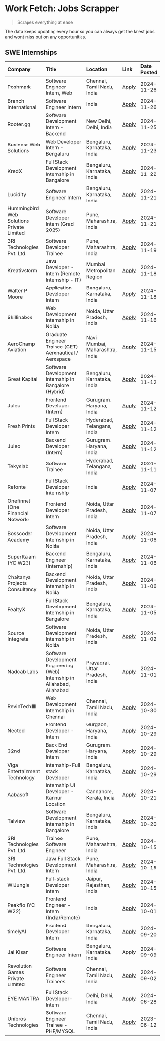 # Work Fetch: Jobs Scrapper
> Scrapes everything at ease

The data keeps updating every hour so you can always get the latest jobs and wont miss out on any opportunities.

## SWE Internships
<!--START_SECTION:workfetch-->
| Company                                   | Title                                                                     | Location                        | Link                                                                                                                                                                                                                                                 | Date Posted   |
|:------------------------------------------|:--------------------------------------------------------------------------|:--------------------------------|:-----------------------------------------------------------------------------------------------------------------------------------------------------------------------------------------------------------------------------------------------------|:--------------|
| Poshmark                                  | Software Engineer Intern, Web                                             | Chennai, Tamil Nadu, India      | [Apply](https://in.linkedin.com/jobs/view/software-engineer-intern-web-at-poshmark-4085648172?position=25&pageNum=0&refId=haICJSj9zMNUZZW%2B%2BfPPrw%3D%3D&trackingId=kBCsQQQW3sGKBwVL1Lg1OQ%3D%3D)                                                  | 2024-11-26    |
| Branch International                      | Software Engineer Intern                                                  | India                           | [Apply](https://in.linkedin.com/jobs/view/software-engineer-intern-at-branch-international-4054425650?position=58&pageNum=0&refId=haICJSj9zMNUZZW%2B%2BfPPrw%3D%3D&trackingId=OxR6b2ZGZ24DOXQw1RBlSw%3D%3D)                                          | 2024-11-26    |
| Rooter.gg                                 | Software Development Intern - Backend                                     | New Delhi, Delhi, India         | [Apply](https://in.linkedin.com/jobs/view/software-development-intern-backend-at-rooter-gg-4084572327?position=41&pageNum=0&refId=haICJSj9zMNUZZW%2B%2BfPPrw%3D%3D&trackingId=6%2BJBCitGJwsbXy2kvAt2mw%3D%3D)                                        | 2024-11-25    |
| Business Web Solutions                    | Web Developer Intern - Bengaluru                                          | Bengaluru, Karnataka, India     | [Apply](https://in.linkedin.com/jobs/view/web-developer-intern-bengaluru-at-business-web-solutions-4081769308?position=51&pageNum=0&refId=haICJSj9zMNUZZW%2B%2BfPPrw%3D%3D&trackingId=Lc9nM%2FcBJiOdgRg4PiVd%2Bg%3D%3D)                              | 2024-11-23    |
| KredX                                     | Full Stack Development Internship in Bangalore                            | Bengaluru, Karnataka, India     | [Apply](https://in.linkedin.com/jobs/view/full-stack-development-internship-in-bangalore-at-kredx-4082021747?position=24&pageNum=0&refId=haICJSj9zMNUZZW%2B%2BfPPrw%3D%3D&trackingId=NH1gFGmEh7BQ8scibO%2FjOQ%3D%3D)                                 | 2024-11-22    |
| Lucidity                                  | Software Engineer Intern                                                  | Bengaluru, Karnataka, India     | [Apply](https://in.linkedin.com/jobs/view/software-engineer-intern-at-lucidity-4081805788?position=8&pageNum=0&refId=haICJSj9zMNUZZW%2B%2BfPPrw%3D%3D&trackingId=%2F8Djm5AUrOHtrIMxvAoENQ%3D%3D)                                                     | 2024-11-21    |
| Hummingbird Web Solutions Private Limited | Software Developer Intern (Grad 2025)                                     | Pune, Maharashtra, India        | [Apply](https://in.linkedin.com/jobs/view/software-developer-intern-grad-2025-at-hummingbird-web-solutions-private-limited-4079796998?position=23&pageNum=0&refId=haICJSj9zMNUZZW%2B%2BfPPrw%3D%3D&trackingId=HbXuHMudVw3OGYlIXpjtVQ%3D%3D)          | 2024-11-21    |
| 3RI Technologies Pvt. Ltd.                | Software Developer Trainee                                                | Pune, Maharashtra, India        | [Apply](https://in.linkedin.com/jobs/view/software-developer-trainee-at-3ri-technologies-pvt-ltd-4080283578?position=33&pageNum=0&refId=haICJSj9zMNUZZW%2B%2BfPPrw%3D%3D&trackingId=0QuRsQEhgQYRg4H99DA1lw%3D%3D)                                    | 2024-11-19    |
| Kreativstorm                              | Java Developer - Intern (Remote Internship - IT)                          | Mumbai Metropolitan Region      | [Apply](https://in.linkedin.com/jobs/view/java-developer-intern-remote-internship-it-at-kreativstorm-4079340084?position=26&pageNum=0&refId=haICJSj9zMNUZZW%2B%2BfPPrw%3D%3D&trackingId=IAQ9v95wxw3IAjUHzdv4dQ%3D%3D)                                | 2024-11-18    |
| Walter P Moore                            | Application Developer Intern                                              | Bengaluru, Karnataka, India     | [Apply](https://in.linkedin.com/jobs/view/application-developer-intern-at-walter-p-moore-4077126811?position=30&pageNum=0&refId=haICJSj9zMNUZZW%2B%2BfPPrw%3D%3D&trackingId=h12h0VAmlQeRPVb8oN1Jnw%3D%3D)                                            | 2024-11-18    |
| Skillinabox                               | Web Development Internship in Noida                                       | Noida, Uttar Pradesh, India     | [Apply](https://in.linkedin.com/jobs/view/web-development-internship-in-noida-at-skillinabox-4077783016?position=27&pageNum=0&refId=haICJSj9zMNUZZW%2B%2BfPPrw%3D%3D&trackingId=6qY7hgabw%2Fl1%2BaedJNyerA%3D%3D)                                    | 2024-11-16    |
| AeroChamp Aviation                        | Graduate Engineer Trainee (GET) Aeronautical / Aerospace                  | Navi Mumbai, Maharashtra, India | [Apply](https://in.linkedin.com/jobs/view/graduate-engineer-trainee-get-aeronautical-aerospace-at-aerochamp-aviation-4075807848?position=47&pageNum=0&refId=haICJSj9zMNUZZW%2B%2BfPPrw%3D%3D&trackingId=LTEZxLOG41JTlLMLA6%2BFlQ%3D%3D)              | 2024-11-15    |
| Great Kapital                             | Software Development Internship in Bangalore (Hybrid)                     | Bengaluru, Karnataka, India     | [Apply](https://in.linkedin.com/jobs/view/software-development-internship-in-bangalore-hybrid-at-great-kapital-4074322094?position=22&pageNum=0&refId=haICJSj9zMNUZZW%2B%2BfPPrw%3D%3D&trackingId=XOZPW%2BsTzv8thAipzyyG1Q%3D%3D)                    | 2024-11-12    |
| Juleo                                     | Frontend Developer (Intern)                                               | Gurugram, Haryana, India        | [Apply](https://in.linkedin.com/jobs/view/frontend-developer-intern-at-juleo-4072443159?position=34&pageNum=0&refId=haICJSj9zMNUZZW%2B%2BfPPrw%3D%3D&trackingId=MmB5fQunLKWKYi95qaOrLA%3D%3D)                                                        | 2024-11-12    |
| Fresh Prints                              | Full Stack Developer Intern                                               | Hyderabad, Telangana, India     | [Apply](https://in.linkedin.com/jobs/view/full-stack-developer-intern-at-fresh-prints-4074759619?position=35&pageNum=0&refId=haICJSj9zMNUZZW%2B%2BfPPrw%3D%3D&trackingId=Ld8N91Yg1gVYEqYV4x4tNQ%3D%3D)                                               | 2024-11-12    |
| Juleo                                     | Backend Developer (Intern)                                                | Gurugram, Haryana, India        | [Apply](https://in.linkedin.com/jobs/view/backend-developer-intern-at-juleo-4072437848?position=52&pageNum=0&refId=haICJSj9zMNUZZW%2B%2BfPPrw%3D%3D&trackingId=scK8G3ceN5TVNPVkI3k3oQ%3D%3D)                                                         | 2024-11-12    |
| Tekyslab                                  | Software Trainee                                                          | Hyderabad, Telangana, India     | [Apply](https://in.linkedin.com/jobs/view/software-trainee-at-tekyslab-4074128169?position=50&pageNum=0&refId=haICJSj9zMNUZZW%2B%2BfPPrw%3D%3D&trackingId=1wo2CTEtcLLrwWEhdZp2DQ%3D%3D)                                                              | 2024-11-11    |
| Refonte                                   | Full Stack Developer Internship                                           | India                           | [Apply](https://in.linkedin.com/jobs/view/full-stack-developer-internship-at-refonte-4071576773?position=28&pageNum=0&refId=haICJSj9zMNUZZW%2B%2BfPPrw%3D%3D&trackingId=D3PFEIFdYgym%2BdIPAavxSg%3D%3D)                                              | 2024-11-07    |
| Onefinnet (One Financial Network)         | Frontend Developer Intern                                                 | Noida, Uttar Pradesh, India     | [Apply](https://in.linkedin.com/jobs/view/frontend-developer-intern-at-onefinnet-one-financial-network-4067260672?position=37&pageNum=0&refId=haICJSj9zMNUZZW%2B%2BfPPrw%3D%3D&trackingId=%2FYOAv%2FRsXLCMfC3UsiFqyA%3D%3D)                          | 2024-11-07    |
| Bosscoder Academy                         | Software Development Internship in Noida                                  | Noida, Uttar Pradesh, India     | [Apply](https://in.linkedin.com/jobs/view/software-development-internship-in-noida-at-bosscoder-academy-4070090866?position=13&pageNum=0&refId=haICJSj9zMNUZZW%2B%2BfPPrw%3D%3D&trackingId=ZCIpqML9TPwmuWFfiyySLQ%3D%3D)                             | 2024-11-06    |
| SuperKalam (YC W23)                       | Backend Engineer (Internship)                                             | Bengaluru, Karnataka, India     | [Apply](https://in.linkedin.com/jobs/view/backend-engineer-internship-at-superkalam-yc-w23-4069134451?position=29&pageNum=0&refId=haICJSj9zMNUZZW%2B%2BfPPrw%3D%3D&trackingId=EgB7wwRFO08pYLeRAAvIyw%3D%3D)                                          | 2024-11-06    |
| Chaitanya Projects Consultancy            | Backend Development Internship in Noida                                   | Noida, Uttar Pradesh, India     | [Apply](https://in.linkedin.com/jobs/view/backend-development-internship-in-noida-at-chaitanya-projects-consultancy-4070090859?position=59&pageNum=0&refId=haICJSj9zMNUZZW%2B%2BfPPrw%3D%3D&trackingId=B5nDd0kLPBrJONtAOqb%2FMQ%3D%3D)               | 2024-11-06    |
| FealtyX                                   | Full Stack Development Internship in Bangalore                            | Bengaluru, Karnataka, India     | [Apply](https://in.linkedin.com/jobs/view/full-stack-development-internship-in-bangalore-at-fealtyx-4067118640?position=45&pageNum=0&refId=haICJSj9zMNUZZW%2B%2BfPPrw%3D%3D&trackingId=pvN1g0XENCgHBuHlDCz7Zg%3D%3D)                                 | 2024-11-05    |
| Source Integreta                          | Software Development Internship in Noida                                  | Noida, Uttar Pradesh, India     | [Apply](https://in.linkedin.com/jobs/view/software-development-internship-in-noida-at-source-integreta-4066120527?position=16&pageNum=0&refId=haICJSj9zMNUZZW%2B%2BfPPrw%3D%3D&trackingId=At3tu7AQWCY9FoK1vqONnA%3D%3D)                              | 2024-11-02    |
| Nadcab Labs                               | Software Development Engineering (Web) Internship in Allahabad, Allahabad | Prayagraj, Uttar Pradesh, India | [Apply](https://in.linkedin.com/jobs/view/software-development-engineering-web-internship-in-allahabad-allahabad-at-nadcab-labs-4064940107?position=12&pageNum=0&refId=haICJSj9zMNUZZW%2B%2BfPPrw%3D%3D&trackingId=Pl%2BNTxg%2Bv32nrybodwH2Og%3D%3D) | 2024-11-01    |
| RevinTech🟧                                | Web Development Internship in Chennai                                     | Chennai, Tamil Nadu, India      | [Apply](https://in.linkedin.com/jobs/view/web-development-internship-in-chennai-at-revintech%F0%9F%9F%A7-4063327819?position=60&pageNum=0&refId=haICJSj9zMNUZZW%2B%2BfPPrw%3D%3D&trackingId=dB7HL56G1FqLbmgAm2uTQg%3D%3D)                            | 2024-10-30    |
| Nected                                    | Frontend Developer - Intern                                               | Gurgaon, Haryana, India         | [Apply](https://in.linkedin.com/jobs/view/frontend-developer-intern-at-nected-4060911002?position=11&pageNum=0&refId=haICJSj9zMNUZZW%2B%2BfPPrw%3D%3D&trackingId=EJJJEjFMX7ux82e2Q2jDeg%3D%3D)                                                       | 2024-10-29    |
| 32nd                                      | Back End Developer Intern                                                 | Gurugram, Haryana, India        | [Apply](https://in.linkedin.com/jobs/view/back-end-developer-intern-at-32nd-4062280105?position=40&pageNum=0&refId=haICJSj9zMNUZZW%2B%2BfPPrw%3D%3D&trackingId=prpp707mCrtx7MEKrIlj8Q%3D%3D)                                                         | 2024-10-29    |
| Viga Entertainment Technology             | Internship-Full stack Developer                                           | Bengaluru, Karnataka, India     | [Apply](https://in.linkedin.com/jobs/view/internship-full-stack-developer-at-viga-entertainment-technology-4061962911?position=43&pageNum=0&refId=haICJSj9zMNUZZW%2B%2BfPPrw%3D%3D&trackingId=kazVKYYc9DrjfjU3OSitQA%3D%3D)                          | 2024-10-29    |
| Aabasoft                                  | Internship UI Developer - Kannur Location                                 | Cannanore, Kerala, India        | [Apply](https://in.linkedin.com/jobs/view/internship-ui-developer-kannur-location-at-aabasoft-4055898437?position=20&pageNum=0&refId=haICJSj9zMNUZZW%2B%2BfPPrw%3D%3D&trackingId=nLcmnLUSkXSYvGxxQDYPDw%3D%3D)                                       | 2024-10-21    |
| Talview                                   | Software Development Internship in Bangalore                              | Bengaluru, Karnataka, India     | [Apply](https://in.linkedin.com/jobs/view/software-development-internship-in-bangalore-at-talview-4055420944?position=4&pageNum=0&refId=haICJSj9zMNUZZW%2B%2BfPPrw%3D%3D&trackingId=fAOsEgYaPps8r9%2FC6Z4N1A%3D%3D)                                  | 2024-10-20    |
| 3RI Technologies Pvt. Ltd.                | Trainee Software Engineer                                                 | Pune, Maharashtra, India        | [Apply](https://in.linkedin.com/jobs/view/trainee-software-engineer-at-3ri-technologies-pvt-ltd-4048233384?position=38&pageNum=0&refId=haICJSj9zMNUZZW%2B%2BfPPrw%3D%3D&trackingId=MqP9hfW%2FGtWYz5AcFQzEkQ%3D%3D)                                   | 2024-10-15    |
| 3RI Technologies Pvt. Ltd.                | Java Full Stack Development Intern                                        | Pune, Maharashtra, India        | [Apply](https://in.linkedin.com/jobs/view/java-full-stack-development-intern-at-3ri-technologies-pvt-ltd-4048231995?position=48&pageNum=0&refId=haICJSj9zMNUZZW%2B%2BfPPrw%3D%3D&trackingId=yWR%2BGn8hWv019tCRORONDg%3D%3D)                          | 2024-10-15    |
| WiJungle                                  | Full-stack Developer Intern                                               | Jaipur, Rajasthan, India        | [Apply](https://in.linkedin.com/jobs/view/full-stack-developer-intern-at-wijungle-4048227759?position=56&pageNum=0&refId=haICJSj9zMNUZZW%2B%2BfPPrw%3D%3D&trackingId=sEc7qVzenzD4goyWNQX0gQ%3D%3D)                                                   | 2024-10-15    |
| Peakflo (YC W22)                          | Frontend Engineer - Intern (India/Remote)                                 | India                           | [Apply](https://in.linkedin.com/jobs/view/frontend-engineer-intern-india-remote-at-peakflo-yc-w22-4037729755?position=9&pageNum=0&refId=haICJSj9zMNUZZW%2B%2BfPPrw%3D%3D&trackingId=dAGsKb0S8rccuB9lHdAaKg%3D%3D)                                    | 2024-10-01    |
| timelyAI                                  | Frontend Developer Intern                                                 | Bengaluru, Karnataka, India     | [Apply](https://in.linkedin.com/jobs/view/frontend-developer-intern-at-timelyai-4030925040?position=15&pageNum=0&refId=haICJSj9zMNUZZW%2B%2BfPPrw%3D%3D&trackingId=P78cswPe%2FwsmiaZs3srUZA%3D%3D)                                                   | 2024-09-20    |
| Jai Kisan                                 | Software Engineer Intern                                                  | Bengaluru, Karnataka, India     | [Apply](https://in.linkedin.com/jobs/view/software-engineer-intern-at-jai-kisan-4024075360?position=46&pageNum=0&refId=haICJSj9zMNUZZW%2B%2BfPPrw%3D%3D&trackingId=Y6cLhm2VK4dxeQGVESsylg%3D%3D)                                                     | 2024-09-09    |
| Revolution Games Private Limited          | Software Engineer Trainees                                                | Chennai, Tamil Nadu, India      | [Apply](https://in.linkedin.com/jobs/view/software-engineer-trainees-at-revolution-games-private-limited-4015912927?position=44&pageNum=0&refId=haICJSj9zMNUZZW%2B%2BfPPrw%3D%3D&trackingId=%2FtAhRV%2FkUT7jhRvckIzr0A%3D%3D)                        | 2024-09-02    |
| EYE MANTRA                                | Full Stack Developer- Intern                                              | Delhi, Delhi, India             | [Apply](https://in.linkedin.com/jobs/view/full-stack-developer-intern-at-eye-mantra-3960988037?position=57&pageNum=0&refId=haICJSj9zMNUZZW%2B%2BfPPrw%3D%3D&trackingId=7J0Ferp2dwq0bu2Se91pxw%3D%3D)                                                 | 2024-06-28    |
| Unibros Technologies                      | Software Engineer Trainee - PHP/MYSQL                                     | Chennai, Tamil Nadu, India      | [Apply](https://in.linkedin.com/jobs/view/software-engineer-trainee-php-mysql-at-unibros-technologies-3656599241?position=54&pageNum=0&refId=haICJSj9zMNUZZW%2B%2BfPPrw%3D%3D&trackingId=PVRhW3htFQDJCLJxYFWarA%3D%3D)                               | 2023-06-12    |
<!--END_SECTION:workfetch-->
